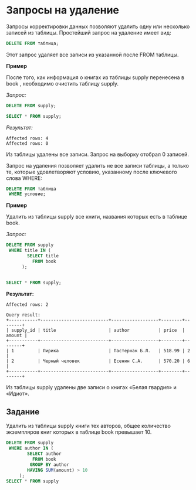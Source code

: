 # Запросы на удаление

Запросы корректировки данных позволяют удалить одну или несколько записей из  таблицы. Простейший запрос на удаление имеет вид:
```SQL
DELETE FROM таблица;
```

Этот запрос удаляет все записи из указанной после FROM таблицы.

**Пример**

После того, как информация о книгах из таблицы supply перенесена в book , необходимо очистить таблицу  supply.

*Запрос:*
```SQL
DELETE FROM supply;

SELECT * FROM supply;
```
*Результат:*
```
Affected rows: 4
Affected rows: 0
```
Из таблицы удалены все записи. Запрос на выборку отобрал 0 записей.

Запрос на удаления позволяет удалить не все записи таблицы, а только те, которые удовлетворяют условию, указанному после ключевого слова WHERE:
```SQL
DELETE FROM таблица
 WHERE условие;
```
**Пример**

Удалить из таблицы supply все книги, названия которых есть в таблице book.

*Запрос:*
```SQL
DELETE FROM supply 
 WHERE title IN (
        SELECT title 
          FROM book
      );


SELECT * FROM supply;
```
**Результат:**
```
Affected rows: 2

Query result:
+-----------+--------------------------+------------------+--------+--------+
| supply_id | title                    | author           | price  | amount |
+-----------+--------------------------+------------------+--------+--------+
| 1         | Лирика                   | Пастернак Б.Л.   | 518.99 | 2      |
| 2         | Черный человек           | Есенин С.А.      | 570.20 | 6      |
+-----------+--------------------------+------------------+--------+--------+
```

Из таблицы supply удалены две записи о книгах «Белая гвардия» и «Идиот».

## Задание

Удалить из таблицы supply книги тех авторов, общее количество экземпляров книг которых в таблице book превышает 10.

```SQL
DELETE FROM supply
 WHERE author IN (
        SELECT author
          FROM book
         GROUP BY author 
        HAVING SUM(amount) > 10
     );
SELECT * FROM supply
```